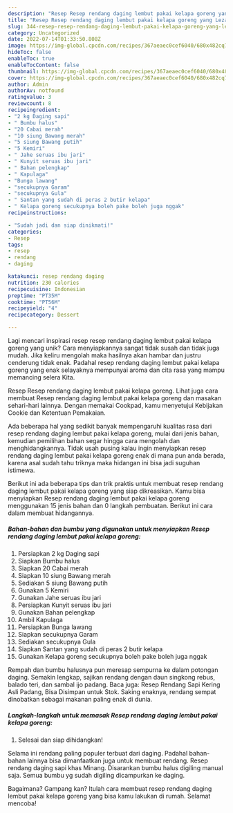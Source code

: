 ```yaml
---
description: "Resep Resep rendang daging lembut pakai kelapa goreng yang Lezat"
title: "Resep Resep rendang daging lembut pakai kelapa goreng yang Lezat"
slug: 344-resep-resep-rendang-daging-lembut-pakai-kelapa-goreng-yang-lezat
category: Uncategorized
date: 2022-07-14T01:33:50.808Z
image: https://img-global.cpcdn.com/recipes/367aeaec0cef6040/680x482cq70/resep-rendang-daging-lembut-pakai-kelapa-goreng-foto-resep-utama.jpg
hideToc: false
enableToc: true
enableTocContent: false
thumbnail: https://img-global.cpcdn.com/recipes/367aeaec0cef6040/680x482cq70/resep-rendang-daging-lembut-pakai-kelapa-goreng-foto-resep-utama.jpg
cover: https://img-global.cpcdn.com/recipes/367aeaec0cef6040/680x482cq70/resep-rendang-daging-lembut-pakai-kelapa-goreng-foto-resep-utama.jpg
author: Admin
authorAv: notfound
ratingvalue: 3
reviewcount: 8
recipeingredient:
- "2 kg Daging sapi"
- " Bumbu halus"
- "20 Cabai merah"
- "10 siung Bawang merah"
- "5 siung Bawang putih"
- "5 Kemiri"
- " Jahe seruas ibu jari"
- " Kunyit seruas ibu jari"
- " Bahan pelengkap"
- " Kapulaga"
- "Bunga lawang"
- "secukupnya Garam"
- "secukupnya Gula"
- " Santan yang sudah di peras 2 butir kelapa"
- " Kelapa goreng secukupnya boleh pake boleh juga nggak"
recipeinstructions:

- "Sudah jadi dan siap dinikmati!"
categories:
- Resep
tags:
- resep
- rendang
- daging

katakunci: resep rendang daging 
nutrition: 230 calories
recipecuisine: Indonesian
preptime: "PT35M"
cooktime: "PT56M"
recipeyield: "4"
recipecategory: Dessert

---
```





Lagi mencari inspirasi resep resep rendang daging lembut pakai kelapa goreng yang unik? Cara menyiapkannya sangat tidak susah dan tidak juga mudah. Jika keliru mengolah maka hasilnya akan hambar dan justru cenderung tidak enak. Padahal resep rendang daging lembut pakai kelapa goreng yang enak selayaknya mempunyai aroma dan cita rasa yang mampu memancing selera Kita.





Resep Resep rendang daging lembut pakai kelapa goreng. Lihat juga cara membuat Resep rendang daging lembut pakai kelapa goreng dan masakan sehari-hari lainnya. Dengan memakai Cookpad, kamu menyetujui Kebijakan Cookie dan Ketentuan Pemakaian.

Ada beberapa hal yang sedikit banyak mempengaruhi kualitas rasa dari resep rendang daging lembut pakai kelapa goreng, mulai dari jenis bahan, kemudian pemilihan bahan segar hingga cara mengolah dan menghidangkannya. Tidak usah pusing kalau ingin menyiapkan resep rendang daging lembut pakai kelapa goreng enak di mana pun anda berada, karena asal sudah tahu triknya maka hidangan ini bisa jadi suguhan istimewa.






Berikut ini ada beberapa tips dan trik praktis untuk membuat resep rendang daging lembut pakai kelapa goreng yang siap dikreasikan. Kamu bisa menyiapkan Resep rendang daging lembut pakai kelapa goreng menggunakan 15 jenis bahan dan 0 langkah pembuatan. Berikut ini cara dalam membuat hidangannya.

<!--inarticleads1-->

##### Bahan-bahan dan bumbu yang digunakan untuk menyiapkan Resep rendang daging lembut pakai kelapa goreng:

1. Persiapkan 2 kg Daging sapi
1. Siapkan  Bumbu halus
1. Siapkan 20 Cabai merah
1. Siapkan 10 siung Bawang merah
1. Sediakan 5 siung Bawang putih
1. Gunakan 5 Kemiri
1. Gunakan  Jahe seruas ibu jari
1. Persiapkan  Kunyit seruas ibu jari
1. Gunakan  Bahan pelengkap
1. Ambil  Kapulaga
1. Persiapkan Bunga lawang
1. Siapkan secukupnya Garam
1. Sediakan secukupnya Gula
1. Siapkan  Santan yang sudah di peras 2 butir kelapa
1. Gunakan  Kelapa goreng secukupnya boleh pake boleh juga nggak


Rempah dan bumbu halusnya pun meresap sempurna ke dalam potongan daging. Semakin lengkap, sajikan rendang dengan daun singkong rebus, balado teri, dan sambal ijo padang. Baca juga: Resep Rendang Sapi Kering Asli Padang, Bisa Disimpan untuk Stok. Saking enaknya, rendang sempat dinobatkan sebagai makanan paling enak di dunia. 

<!--inarticleads2-->

##### Langkah-langkah untuk memasak Resep rendang daging lembut pakai kelapa goreng:


1. Selesai dan siap dihidangkan!

Selama ini rendang paling populer terbuat dari daging. Padahal bahan-bahan lainnya bisa dimanfaatkan juga untuk membuat rendang. Resep rendang daging sapi khas Minang. Disarankan bumbu halus digiling manual saja. Semua bumbu yg sudah digiling dicampurkan ke daging. 

Bagaimana? Gampang kan? Itulah cara membuat resep rendang daging lembut pakai kelapa goreng yang bisa kamu lakukan di rumah. Selamat mencoba!
